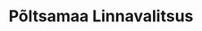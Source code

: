---
title: Põltsamaa Linnavalitsus
maintainer_name: Tiia Vahter
maintainer_email: tiia@poltsamaa.ee
description: '' 
twitter: ''
---
